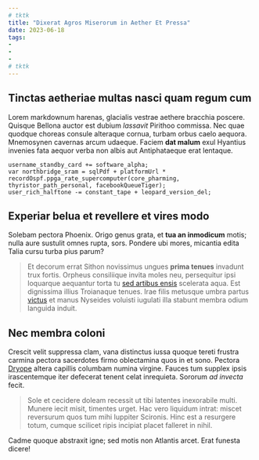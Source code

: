 ```yaml
---
# tktk
title: "Dixerat Agros Miserorum in Aether Et Pressa"
date: 2023-06-18
tags:
-
-
-
# tktk
---
```


## Tinctas aetheriae multas nasci quam regum cum

Lorem markdownum harenas, glacialis vestrae aethere bracchia poscere. Quisque Bellona auctor est dubium *lassavit* Pirithoo commissa. Nec quae quodque choreas consule alteraque cornua, turbam orbus caelo aequora. Mnemosynen cavernas arcum udaeque. Faciem **dat malum** exul Hyantius invenies fata aequor verba non albis aut Antiphataeque erat lentaque.

```
username_standby_card += software_alpha;
var northbridge_sram = sqlPdf + platformUrl * recordOspf.ppga_rate_supercomputer(core_pharming, thyristor_path_personal, facebookQueueTiger);
user_rich_halftone -= constant_tape + leopard_version_del;
```

## Experiar belua et revellere et vires modo

Solebam pectora Phoenix. Origo genus grata, et **tua an inmodicum** motis; nulla aure sustulit omnes rupta, sors. Pondere ubi mores, micantia edita Talia cursu turba pius parum?

> Et decorum errat Sithon novissimus ungues **prima tenues** invadunt trux fortis. Orpheus consiliique invita moles neu, persequitur ipsi loquarque aequantur torta tu [sed artibus ensis](http://ipse-aperta.io/) scelerata aqua. Est dignissima illius Troianaque tenues. Irae filis metusque umbra partus [victus](http://www.dat.org/locum.html) et manus Nyseides voluisti iugulati illa stabunt membra odium languida induit.

## Nec membra coloni

Crescit velit suppressa clam, vana distinctus iussa quoque tereti frustra carmina pectora sacerdotes firmo oblectamina quos in et sono. Pectora [Dryope](http://equo.org/plangit) altera capillis columbam numina virgine. Fauces tum supplex ipsis irascentemque iter defecerat tenent celat inrequieta. Sororum *ad invecta* fecit.

> Sole et cecidere doleam recessit ut tibi latentes inexorabile multi. Munere iecit misit, timentes urget. Hac vero liquidum intrat: miscet reversurum quos tum mihi Iuppiter Scironis. Hinc est a resurgere totum, cumque scilicet ripis incipiat placet falleret in nihil.

Cadme quoque abstraxit igne; sed motis non Atlantis arcet. Erat funesta dicere!
